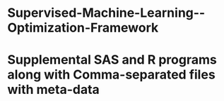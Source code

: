 # Supervised-Machine-Learning--Optimization-Framework
# Supplemental SAS and R programs along with Comma-separated files with meta-data

